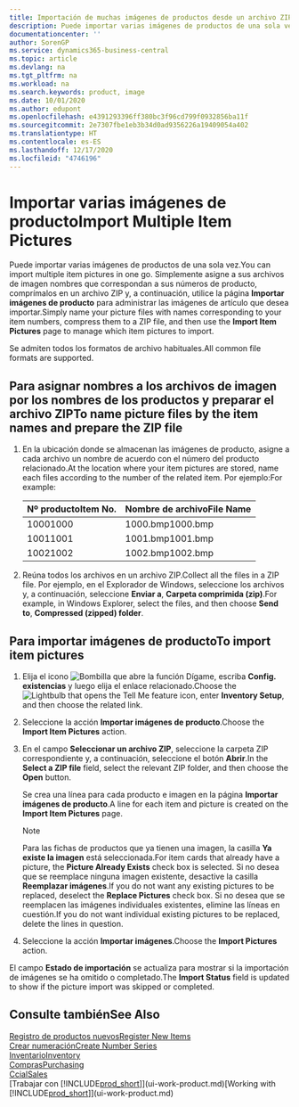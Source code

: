 ```yaml
---
title: Importación de muchas imágenes de productos desde un archivo ZIP| Documentos de Microsoft
description: Puede importar varias imágenes de productos de una sola vez. Simplemente asigne a sus archivos de imagen nombres que correspondan a sus números de producto, comprímalos en un archivo zip y, a continuación, utilice la página Importar imágenes de producto para administrar las imágenes de artículo que desea importar.
documentationcenter: ''
author: SorenGP
ms.service: dynamics365-business-central
ms.topic: article
ms.devlang: na
ms.tgt_pltfrm: na
ms.workload: na
ms.search.keywords: product, image
ms.date: 10/01/2020
ms.author: edupont
ms.openlocfilehash: e4391293396ff380bc3f96cd799f0932856ba11f
ms.sourcegitcommit: 2e7307fbe1eb3b34d0ad9356226a19409054a402
ms.translationtype: HT
ms.contentlocale: es-ES
ms.lasthandoff: 12/17/2020
ms.locfileid: "4746196"
---
```

# <a name="import-multiple-item-pictures"></a><span data-ttu-id="b0d4c-104">Importar varias imágenes de producto</span><span class="sxs-lookup"><span data-stu-id="b0d4c-104">Import Multiple Item Pictures</span></span>
<span data-ttu-id="b0d4c-105">Puede importar varias imágenes de productos de una sola vez.</span><span class="sxs-lookup"><span data-stu-id="b0d4c-105">You can import multiple item pictures in one go.</span></span> <span data-ttu-id="b0d4c-106">Simplemente asigne a sus archivos de imagen nombres que correspondan a sus números de producto, comprímalos en un archivo ZIP y, a continuación, utilice la página **Importar imágenes de producto** para administrar las imágenes de artículo que desea importar.</span><span class="sxs-lookup"><span data-stu-id="b0d4c-106">Simply name your picture files with names corresponding to your item numbers, compress them to a ZIP file, and then use the **Import Item Pictures** page to manage which item pictures to import.</span></span>

<span data-ttu-id="b0d4c-107">Se admiten todos los formatos de archivo habituales.</span><span class="sxs-lookup"><span data-stu-id="b0d4c-107">All common file formats are supported.</span></span>

## <a name="to-name-picture-files-by-the-item-names-and-prepare-the-zip-file"></a><span data-ttu-id="b0d4c-108">Para asignar nombres a los archivos de imagen por los nombres de los productos y preparar el archivo ZIP</span><span class="sxs-lookup"><span data-stu-id="b0d4c-108">To name picture files by the item names and prepare the ZIP file</span></span>
1. <span data-ttu-id="b0d4c-109">En la ubicación donde se almacenan las imágenes de producto, asigne a cada archivo un nombre de acuerdo con el número del producto relacionado.</span><span class="sxs-lookup"><span data-stu-id="b0d4c-109">At the location where your item pictures are stored, name each files according to the number of the related item.</span></span> <span data-ttu-id="b0d4c-110">Por ejemplo:</span><span class="sxs-lookup"><span data-stu-id="b0d4c-110">For example:</span></span>

    |<span data-ttu-id="b0d4c-111">Nº producto</span><span class="sxs-lookup"><span data-stu-id="b0d4c-111">Item No.</span></span>|<span data-ttu-id="b0d4c-112">Nombre de archivo</span><span class="sxs-lookup"><span data-stu-id="b0d4c-112">File Name</span></span>|
    |-|-|
    |<span data-ttu-id="b0d4c-113">1000</span><span class="sxs-lookup"><span data-stu-id="b0d4c-113">1000</span></span>|<span data-ttu-id="b0d4c-114">1000.bmp</span><span class="sxs-lookup"><span data-stu-id="b0d4c-114">1000.bmp</span></span>|
    |<span data-ttu-id="b0d4c-115">1001</span><span class="sxs-lookup"><span data-stu-id="b0d4c-115">1001</span></span>|<span data-ttu-id="b0d4c-116">1001.bmp</span><span class="sxs-lookup"><span data-stu-id="b0d4c-116">1001.bmp</span></span>|
    |<span data-ttu-id="b0d4c-117">1002</span><span class="sxs-lookup"><span data-stu-id="b0d4c-117">1002</span></span>|<span data-ttu-id="b0d4c-118">1002.bmp</span><span class="sxs-lookup"><span data-stu-id="b0d4c-118">1002.bmp</span></span>|

2. <span data-ttu-id="b0d4c-119">Reúna todos los archivos en un archivo ZIP.</span><span class="sxs-lookup"><span data-stu-id="b0d4c-119">Collect all the files in a ZIP file.</span></span> <span data-ttu-id="b0d4c-120">Por ejemplo, en el Explorador de Windows, seleccione los archivos y, a continuación, seleccione **Enviar a**, **Carpeta comprimida (zip)**.</span><span class="sxs-lookup"><span data-stu-id="b0d4c-120">For example, in Windows Explorer, select the files, and then choose **Send to**, **Compressed (zipped) folder**.</span></span>     

## <a name="to-import-item-pictures"></a><span data-ttu-id="b0d4c-121">Para importar imágenes de producto</span><span class="sxs-lookup"><span data-stu-id="b0d4c-121">To import item pictures</span></span>
1. <span data-ttu-id="b0d4c-122">Elija el icono ![Bombilla que abre la función Dígame](media/ui-search/search_small.png "Dígame qué desea hacer"), escriba **Config. existencias** y luego elija el enlace relacionado.</span><span class="sxs-lookup"><span data-stu-id="b0d4c-122">Choose the ![Lightbulb that opens the Tell Me feature](media/ui-search/search_small.png "Tell me what you want to do") icon, enter **Inventory Setup**, and then choose the related link.</span></span>
2. <span data-ttu-id="b0d4c-123">Seleccione la acción **Importar imágenes de producto**.</span><span class="sxs-lookup"><span data-stu-id="b0d4c-123">Choose the **Import Item Pictures** action.</span></span>
3. <span data-ttu-id="b0d4c-124">En el campo **Seleccionar un archivo ZIP**, seleccione la carpeta ZIP correspondiente y, a continuación, seleccione el botón **Abrir**.</span><span class="sxs-lookup"><span data-stu-id="b0d4c-124">In the **Select a ZIP file** field, select the relevant ZIP folder, and then choose the **Open** button.</span></span>

    <span data-ttu-id="b0d4c-125">Se crea una línea para cada producto e imagen en la página **Importar imágenes de producto**.</span><span class="sxs-lookup"><span data-stu-id="b0d4c-125">A line for each item and picture is created on the **Import Item Pictures** page.</span></span>

    > [!NOTE]
    > <span data-ttu-id="b0d4c-126">Para las fichas de productos que ya tienen una imagen, la casilla **Ya existe la imagen** está seleccionada.</span><span class="sxs-lookup"><span data-stu-id="b0d4c-126">For item cards that already have a picture, the **Picture Already Exists** check box is selected.</span></span> <span data-ttu-id="b0d4c-127">Si no desea que se reemplace ninguna imagen existente, desactive la casilla **Reemplazar imágenes**.</span><span class="sxs-lookup"><span data-stu-id="b0d4c-127">If you do not want any existing pictures to be replaced, deselect the **Replace Pictures** check box.</span></span> <span data-ttu-id="b0d4c-128">Si no desea que se reemplacen las imágenes individuales existentes, elimine las líneas en cuestión.</span><span class="sxs-lookup"><span data-stu-id="b0d4c-128">If you do not want individual existing pictures to be replaced, delete the lines in question.</span></span>

3. <span data-ttu-id="b0d4c-129">Seleccione la acción **Importar imágenes**.</span><span class="sxs-lookup"><span data-stu-id="b0d4c-129">Choose the **Import Pictures** action.</span></span>

<span data-ttu-id="b0d4c-130">El campo **Estado de importación** se actualiza para mostrar si la importación de imágenes se ha omitido o completado.</span><span class="sxs-lookup"><span data-stu-id="b0d4c-130">The **Import Status** field is updated to show if the picture import was skipped or completed.</span></span>       

## <a name="see-also"></a><span data-ttu-id="b0d4c-131">Consulte también</span><span class="sxs-lookup"><span data-stu-id="b0d4c-131">See Also</span></span>
[<span data-ttu-id="b0d4c-132">Registro de productos nuevos</span><span class="sxs-lookup"><span data-stu-id="b0d4c-132">Register New Items</span></span>](inventory-how-register-new-items.md)  
[<span data-ttu-id="b0d4c-133">Crear numeración</span><span class="sxs-lookup"><span data-stu-id="b0d4c-133">Create Number Series</span></span>](ui-create-number-series.md)  
[<span data-ttu-id="b0d4c-134">Inventario</span><span class="sxs-lookup"><span data-stu-id="b0d4c-134">Inventory</span></span>](inventory-manage-inventory.md)  
[<span data-ttu-id="b0d4c-135">Compras</span><span class="sxs-lookup"><span data-stu-id="b0d4c-135">Purchasing</span></span>](purchasing-manage-purchasing.md)  
[<span data-ttu-id="b0d4c-136">Ccial</span><span class="sxs-lookup"><span data-stu-id="b0d4c-136">Sales</span></span>](sales-manage-sales.md)  
<span data-ttu-id="b0d4c-137">[Trabajar con [!INCLUDE[prod_short](includes/prod_short.md)]](ui-work-product.md)</span><span class="sxs-lookup"><span data-stu-id="b0d4c-137">[Working with [!INCLUDE[prod_short](includes/prod_short.md)]](ui-work-product.md)</span></span>
